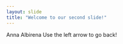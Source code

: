 ```yaml
---
layout: slide
title: "Welcome to our second slide!"
---
```

Anna Albirena
Use the left arrow to go back!
